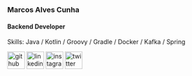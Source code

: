 ###  Marcos Alves Cunha
#### Backend Developer

Skills: Java / Kotlin / Groovy / Gradle / Docker / Kafka / Spring

[<img src='https://cdn.jsdelivr.net/npm/simple-icons@3.0.1/icons/github.svg' alt='github' height='40'>](https://github.com/alvesfc)  [<img src='https://cdn.jsdelivr.net/npm/simple-icons@3.0.1/icons/linkedin.svg' alt='linkedin' height='40'>](https://www.linkedin.com/in/alvesfc/)  [<img src='https://cdn.jsdelivr.net/npm/simple-icons@3.0.1/icons/instagram.svg' alt='instagram' height='40'>](https://www.instagram.com/m.alvesfc/)  [<img src='https://cdn.jsdelivr.net/npm/simple-icons@3.0.1/icons/twitter.svg' alt='twitter' height='40'>](https://twitter.com/alvesfc)  
